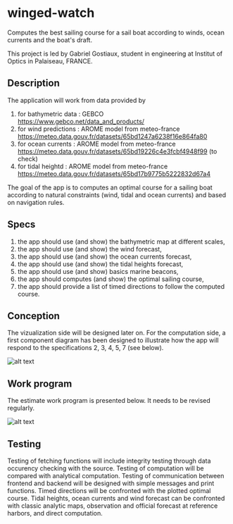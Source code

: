 # winged-watch

Computes the best sailing course for a sail boat according to winds, ocean currents and the boat's draft.

This project is led by Gabriel Gostiaux, student in engineering at Institut of Optics in Palaiseau, FRANCE.

## Description

The application will work from data provided by

1) for bathymetric data : GEBCO <https://www.gebco.net/data_and_products/>
2) for wind predictions : AROME model from meteo-france <https://meteo.data.gouv.fr/datasets/65bd1247a6238f16e864fa80>
3) for ocean currents : AROME model from meteo-france <https://meteo.data.gouv.fr/datasets/65bd19226c4e3fcbf4948f99> (to check)
4) for tidal heightd : AROME model from meteo-france <https://meteo.data.gouv.fr/datasets/65bd17b9775b5222832d67a4>

The goal of the app is to computes an optimal course for a sailing boat according to natural constraints (wind, tidal and ocean currents) and based on navigation rules.

## Specs

1) the app should use (and show) the bathymetric map at different scales,
2) the app should use (and show) the wind forecast,
3) the app should use (and show) the ocean currents forecast,
4) the app should use (and show) the tidal heights forecast,
5) the app should use (and show) basics marine beacons,
6) the app should computes (and show) the optimal sailing course,
7) the app should provide a list of timed directions to follow the computed course.

## Conception

The vizualization side will be designed later on. For the computation side, a first component diagram has been designed to illustrate how the app will respond to the specifications 2, 3, 4, 5, 7 (see below).

![alt text](image-4.png)

## Work program

The estimate work program is presented below. It needs to be revised regularly.

![alt text](image-3.png)

## Testing

Testing of fetching functions will include integrity testing through data occurency checking with the source.
Testing of computation will be compared with analytical computation.
Testing of communication between frontend and backend will be designed with simple messages and print functions.
Timed directions will be confronted with the plotted optimal course.
Tidal heights, ocean currents and wind forecast can be confronted with classic analytic maps, observation and official forecast at reference harbors, and direct computation.
